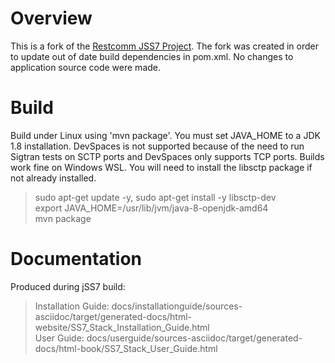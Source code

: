 # Overview
This is a fork of the [Restcomm JSS7 Project](https://www.restcomm.com/docs/). The fork was created in order to update out of date build dependencies in pom.xml. No changes to application source code were made. 

# Build
Build under Linux using 'mvn package'. You must set JAVA_HOME to a JDK 1.8 installation. DevSpaces is not supported because of the need to run Sigtran tests on SCTP ports and DevSpaces only supports TCP ports. Builds work fine on Windows WSL. You will need to install the libsctp package if not already installed.
> sudo apt-get update -y,  sudo apt-get install -y libsctp-dev<br>
> export JAVA_HOME=/usr/lib/jvm/java-8-openjdk-amd64<br>
> mvn package

# Documentation 
Produced during jSS7 build:
> Installation Guide: docs/installationguide/sources-asciidoc/target/generated-docs/html-website/SS7_Stack_Installation_Guide.html<br>
> User Guide: docs/userguide/sources-asciidoc/target/generated-docs/html-book/SS7_Stack_User_Guide.html
